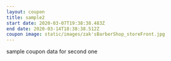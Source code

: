 ```yaml
---
layout: coupon
title: sample2
start date: 2020-03-07T19:38:38.483Z
end date: 2020-03-14T18:38:38.512Z
coupon image: static/images/zak'sBarberShop_storeFront.jpg
---
```

sample coupon data for second one